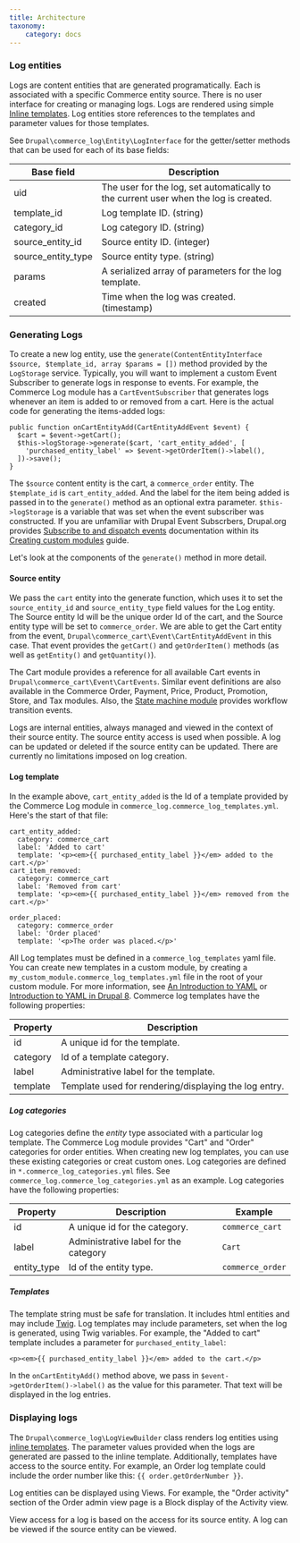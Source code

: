 ```yaml
---
title: Architecture
taxonomy:
    category: docs
---
```


### Log entities

Logs are content entities that are generated programatically. Each is associated with a specific Commerce entity source. There is no user interface for creating or managing logs. Logs are rendered using simple [Inline templates]. Log entities store references to the templates and parameter values for those templates.

See `Drupal\commerce_log\Entity\LogInterface` for the getter/setter methods that can be used for each of its base fields:

| Base field         | Description |
| ------------------ | ----------- |
| uid                | The user for the log, set automatically to the current user when the log is created. |
| template_id        | Log template ID. (string) |
| category_id        | Log category ID. (string) |
| source_entity_id   | Source entity ID. (integer) |
| source_entity_type | Source entity type. (string) |
| params             | A serialized array of parameters for the log template. |
| created            | Time when the log was created. (timestamp) |


### Generating Logs

To create a new log entity, use the `generate(ContentEntityInterface $source, $template_id, array $params = [])` method provided by the `LogStorage` service. Typically, you will want to implement a custom Event Subscriber to generate logs in response to events. For example, the Commerce Log module has a `CartEventSubscriber` that generates logs whenever an item is added to or removed from a cart. Here is the actual code for generating the items-added logs:

```
public function onCartEntityAdd(CartEntityAddEvent $event) {
  $cart = $event->getCart();
  $this->logStorage->generate($cart, 'cart_entity_added', [
    'purchased_entity_label' => $event->getOrderItem()->label(),
  ])->save();
}
```

The `$source` content entity is the cart, a `commerce_order` entity. The `$template_id` is `cart_entity_added`. And the label for the item being added is passed in to the `generate()` method as an optional extra parameter. `$this->logStorage` is a variable that was set when the event subscriber was constructed. If you are unfamiliar with Drupal Event Subscrbers, Drupal.org provides [Subscribe to and dispatch events] documentation within its [Creating custom modules] guide.

Let's look at the components of the `generate()` method in more detail.

#### Source entity
We pass the `cart` entity into the generate function, which uses it to set the `source_entity_id` and `source_entity_type` field values for the Log entity. The Source entity Id will be the unique order Id of the cart, and the Source entity type will be set to `commerce_order`. We are able to get the Cart entity from the event, `Drupal\commerce_cart\Event\CartEntityAddEvent` in this case. That event provides the `getCart()` and `getOrderItem()` methods (as well as `getEntity()` and `getQuantity()`).

The Cart module provides a reference for all available Cart events in `Drupal\commerce_cart\Event\CartEvents`. Similar event definitions are also available in the Commerce Order, Payment, Price, Product, Promotion, Store, and Tax modules. Also, the [State machine module](../../core/state-machine) provides workflow transition events.

Logs are internal entities, always managed and viewed in the context of their source entity. The source entity access is used when possible. A log can be updated or deleted if the source entity can be updated. There are currently no limitations imposed on log creation.

#### Log template
In the example above, `cart_entity_added` is the Id of a template provided by the Commerce Log module in `commerce_log.commerce_log_templates.yml`. Here's the start of that file:

```
cart_entity_added:
  category: commerce_cart
  label: 'Added to cart'
  template: '<p><em>{{ purchased_entity_label }}</em> added to the cart.</p>'
cart_item_removed:
  category: commerce_cart
  label: 'Removed from cart'
  template: '<p><em>{{ purchased_entity_label }}</em> removed from the cart.</p>'

order_placed:
  category: commerce_order
  label: 'Order placed'
  template: '<p>The order was placed.</p>'
```

All Log templates must be defined in a `commerce_log_templates` yaml file. You can create new templates in a custom module, by creating a `my_custom_module.commerce_log_templates.yml` file in the root of your custom module. For more information, see [An Introduction to YAML] or [Introduction to YAML in Drupal 8]. Commerce log templates have the following properties:

| Property     | Description |
| ------------ | ----------- |
| id           | A unique id for the template. |
| category     | Id of a template category. |
| label        | Administrative label for the template. |
| template     | Template used for rendering/displaying the log entry. |

##### Log categories
Log categories define the *entity* type associated with a particular log template. The Commerce Log module provides "Cart" and "Order" categories for order entities. When creating new log templates, you can use these existing categories or creat custom ones. Log categories are defined in `*.commerce_log_categories.yml` files. See `commerce_log.commerce_log_categories.yml` as an example. Log categories have the following properties:

| Property     | Description | Example |
| ------------ | ----------- | ------- |
| id           | A unique id for the category. | `commerce_cart` |
| label        | Administrative label for the category | `Cart`  |
| entity_type  | Id of the entity type. | `commerce_order` |

##### Templates
The template string must be safe for translation. It includes html entities and may include [Twig]. Log templates may include parameters, set when the log is generated, using Twig variables. For example, the "Added to cart" template includes a parameter for `purchased_entity_label`:

`<p><em>{{ purchased_entity_label }}</em> added to the cart.</p>`

In the `onCartEntityAdd()` method above, we pass in `$event->getOrderItem()->label()` as the value for this parameter. That text will be displayed in the log entries.

### Displaying logs
The `Drupal\commerce_log\LogViewBuilder` class renders log entities using [inline templates]. The parameter values provided when the logs are generated are passed to the inline template. Additionally, templates have access to the source entity. For example, an Order log template could include the order number like this: `{{ order.getOrderNumber }}`.

Log entities can be displayed using Views. For example, the "Order activity" section of the Order admin view page is a Block display of the Activity view.

View access for a log is based on the access for its source entity. A log can be viewed if the source entity can be viewed.


[Inline templates]: https://api.drupal.org/api/drupal/core%21lib%21Drupal%21Core%21Render%21Element%21InlineTemplate.php/class/InlineTemplate/8.9.x
[Subscribe to and dispatch events]: https://www.drupal.org/docs/creating-custom-modules/subscribe-to-and-dispatch-events
[Creating custom modules]: https://www.drupal.org/docs/creating-custom-modules
[An Introduction to YAML]: https://drupalize.me/videos/introduction-yaml?p=3291
[Introduction to YAML in Drupal 8]: https://befused.com/drupal/yaml
[Twig]: https://www.drupal.org/docs/theming-drupal/twig-in-drupal
[inline templates]: https://api.drupal.org/api/drupal/core%21lib%21Drupal%21Core%21Render%21Element%21InlineTemplate.php/class/InlineTemplate/8.2.x
